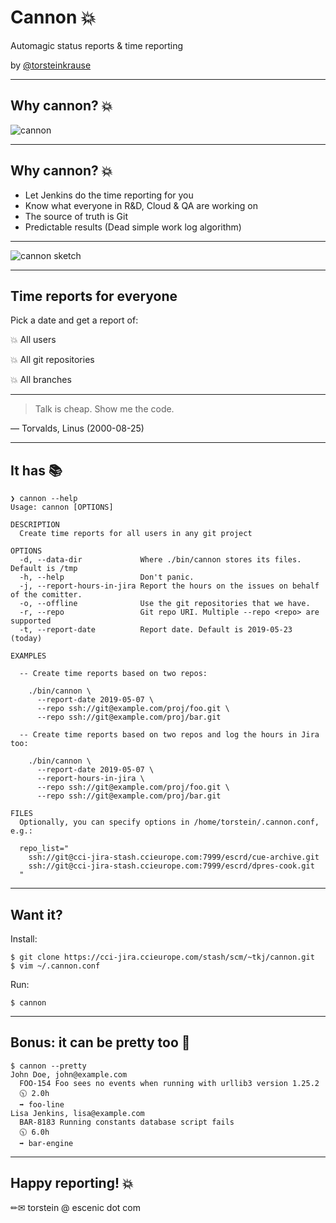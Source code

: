 
# Cannon 💥

Automagic status reports & time reporting

by <a href="https://twitter.com/torsteinkrause">@torsteinkrause</a>

---

## Why cannon? 💥

<img src="http://www.military-today.com/artillery/zuzana.jpg" alt="cannon"/>


---

## Why cannon? 💥

- Let Jenkins do the time reporting for you
- Know what everyone in R&D, Cloud & QA are working on
- The source of truth is Git
- Predictable results (Dead simple work log algorithm)

---

<img src="/graphics/2019/cannon-sketch.jpg" alt="cannon sketch" />

---

## Time reports for everyone

Pick a date and get a report of:

💥 All users

💥 All git repositories

💥 All branches

---

> Talk is cheap. Show me the code.

— Torvalds, Linus (2000-08-25)

---

## It has 📚

```
❯ cannon --help
Usage: cannon [OPTIONS]

DESCRIPTION
  Create time reports for all users in any git project

OPTIONS
  -d, --data-dir             Where ./bin/cannon stores its files. Default is /tmp
  -h, --help                 Don't panic.
  -j, --report-hours-in-jira Report the hours on the issues on behalf of the comitter.
  -o, --offline              Use the git repositories that we have.
  -r, --repo                 Git repo URI. Multiple --repo <repo> are supported
  -t, --report-date          Report date. Default is 2019-05-23 (today)

EXAMPLES

  -- Create time reports based on two repos:

    ./bin/cannon \
      --report-date 2019-05-07 \
      --repo ssh://git@example.com/proj/foo.git \
      --repo ssh://git@example.com/proj/bar.git

  -- Create time reports based on two repos and log the hours in Jira too:

    ./bin/cannon \
      --report-date 2019-05-07 \
      --report-hours-in-jira \
      --repo ssh://git@example.com/proj/foo.git \
      --repo ssh://git@example.com/proj/bar.git

FILES
  Optionally, you can specify options in /home/torstein/.cannon.conf, e.g.:

  repo_list="
    ssh://git@cci-jira-stash.ccieurope.com:7999/escrd/cue-archive.git
    ssh://git@cci-jira-stash.ccieurope.com:7999/escrd/dpres-cook.git
  "
```

---

## Want it?

Install: 

```
$ git clone https://cci-jira.ccieurope.com/stash/scm/~tkj/cannon.git
$ vim ~/.cannon.conf
```

Run:
```
$ cannon
```

---

## Bonus: it can be pretty too 💄

```
$ cannon --pretty
John Doe, john@example.com
  FOO-154 Foo sees no events when running with urllib3 version 1.25.2
  🕥 2.0h
  ➡ foo-line
Lisa Jenkins, lisa@example.com
  BAR-8183 Running constants database script fails
  🕥 6.0h
  ➡ bar-engine
```

---

## Happy reporting! 💥

✏✉ torstein @ escenic dot com



